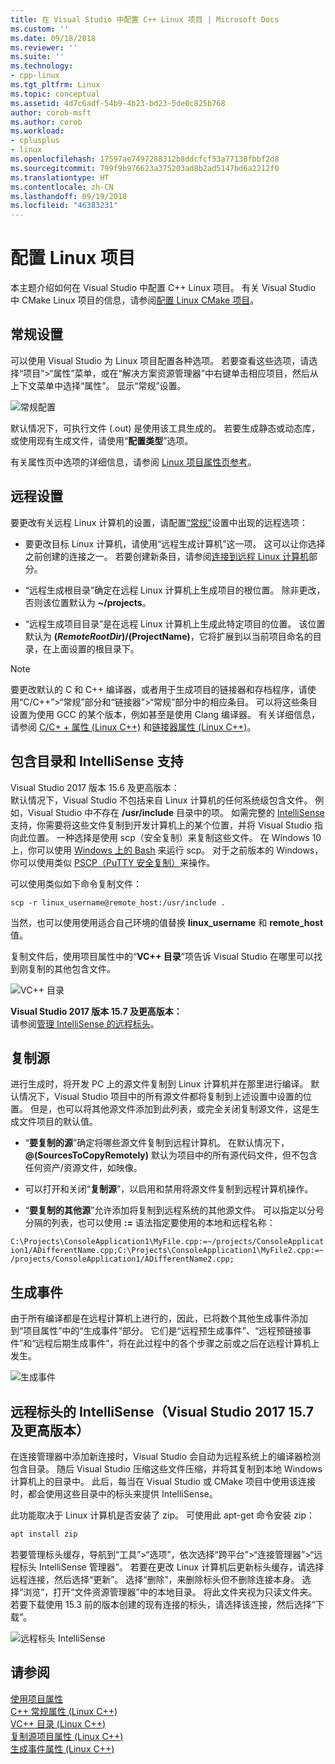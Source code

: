```yaml
---
title: 在 Visual Studio 中配置 C++ Linux 项目 | Microsoft Docs
ms.custom: ''
ms.date: 09/18/2018
ms.reviewer: ''
ms.suite: ''
ms.technology:
- cpp-linux
ms.tgt_pltfrm: Linux
ms.topic: conceptual
ms.assetid: 4d7c6adf-54b9-4b23-bd23-5de0c825b768
author: corob-msft
ms.author: corob
ms.workload:
- cplusplus
- linux
ms.openlocfilehash: 17597ae7497288312b8ddcfcf53a77130fbbf2d8
ms.sourcegitcommit: 799f9b976623a375203ad8b2ad5147bd6a2212f0
ms.translationtype: HT
ms.contentlocale: zh-CN
ms.lasthandoff: 09/19/2018
ms.locfileid: "46383231"
---
```

# <a name="configure-a-linux-project"></a>配置 Linux 项目

本主题介绍如何在 Visual Studio 中配置 C++ Linux 项目。 有关 Visual Studio 中 CMake Linux 项目的信息，请参阅[配置 Linux CMake 项目](cmake-linux-project.md)。

## <a name="general-settings"></a>常规设置

可以使用 Visual Studio 为 Linux 项目配置各种选项。  若要查看这些选项，请选择“项目”>“属性”菜单，或在“解决方案资源管理器”中右键单击相应项目，然后从上下文菜单中选择“属性”。 显示“常规”设置。

![常规配置](media/settings_general.png)

默认情况下，可执行文件 (.out) 是使用该工具生成的。  若要生成静态或动态库，或使用现有生成文件，请使用“**配置类型**”选项。

有关属性页中选项的详细信息，请参阅 [Linux 项目属性页参考](prop-pages-linux.md)。

## <a name="remote-settings"></a>远程设置

要更改有关远程 Linux 计算机的设置，请配置[“常规”](prop-pages/general-linux.md)设置中出现的远程选项：

- 要更改目标 Linux 计算机，请使用“远程生成计算机”这一项。  这可以让你选择之前创建的连接之一。  若要创建新条目，请参阅[连接到远程 Linux 计算机](connect-to-your-remote-linux-computer.md)部分。

- “远程生成根目录”确定在远程 Linux 计算机上生成项目的根位置。  除非更改，否则该位置默认为 **~/projects**。

- “远程生成项目目录”是在远程 Linux 计算机上生成此特定项目的位置。  该位置默认为 **$(RemoteRootDir)/$(ProjectName)**，它将扩展到以当前项目命名的目录，在上面设置的根目录下。

> [!NOTE]
> 要更改默认的 C 和 C++ 编译器，或者用于生成项目的链接器和存档程序，请使用“C/C++”>“常规”部分和“链接器”>“常规”部分中的相应条目。  可以将这些条目设置为使用 GCC 的某个版本，例如甚至是使用 Clang 编译器。 有关详细信息，请参阅 [C/C+ + 属性 (Linux C++)](prop-pages/c-cpp-linux.md) 和[链接器属性 (Linux C++)](prop-pages/linker-linux.md)。

## <a name="include-directories-and-intellisense-support"></a>包含目录和 IntelliSense 支持

Visual Studio 2017 版本 15.6 及更高版本：<br/>
默认情况下，Visual Studio 不包括来自 Linux 计算机的任何系统级包含文件。  例如，Visual Studio 中不存在 **/usr/include** 目录中的项。
如需完整的 [IntelliSense](/visualstudio/ide/using-intellisense) 支持，你需要将这些文件复制到开发计算机上的某个位置，并将 Visual Studio 指向此位置。  一种选择是使用 scp（安全复制）来复制这些文件。  在 Windows 10 上，你可以使用 [Windows 上的 Bash](https://msdn.microsoft.com/commandline/wsl/about) 来运行 scp。  对于之前版本的 Windows，你可以使用类似 [PSCP（PuTTY 安全复制）](http://www.chiark.greenend.org.uk/~sgtatham/putty/download.html)来操作。

可以使用类似如下命令复制文件：

`scp -r linux_username@remote_host:/usr/include .`

当然，也可以使用使用适合自己环境的值替换 **linux_username** 和 **remote_host** 值。

复制文件后，使用项目属性中的“**VC++ 目录**”项告诉 Visual Studio 在哪里可以找到刚复制的其他包含文件。

![VC++ 目录](media/settings_directories.png)

**Visual Studio 2017 版本 15.7 及更高版本：**<br/>
请参阅[管理 IntelliSense 的远程标头](#remote_intellisense)。

## <a name="copy-sources"></a>复制源

进行生成时，将开发 PC 上的源文件复制到 Linux 计算机并在那里进行编译。  默认情况下，Visual Studio 项目中的所有源文件都将复制到上述设置中设置的位置。  但是，也可以将其他源文件添加到此列表，或完全关闭复制源文件，这是生成文件项目的默认值。

- “**要复制的源**”确定将哪些源文件复制到远程计算机。  在默认情况下，**\@(SourcesToCopyRemotely)** 默认为项目中的所有源代码文件，但不包含任何资产/资源文件，如映像。

- 可以打开和关闭“**复制源**”，以启用和禁用将源文件复制到远程计算机操作。

- “**要复制的其他源**”允许添加将复制到远程系统的其他源文件。  可以指定以分号分隔的列表，也可以使用 **:=** 语法指定要使用的本地和远程名称：

`C:\Projects\ConsoleApplication1\MyFile.cpp:=~/projects/ConsoleApplication1/ADifferentName.cpp;C:\Projects\ConsoleApplication1\MyFile2.cpp:=~/projects/ConsoleApplication1/ADifferentName2.cpp;`

## <a name="build-events"></a>生成事件

由于所有编译都是在远程计算机上进行的，因此，已将数个其他生成事件添加到“项目属性”中的“生成事件”部分。  它们是“远程预生成事件”、“远程预链接事件”和“远程后期生成事件”，将在此过程中的各个步骤之前或之后在远程计算机上发生。

![生成事件](media/settings_buildevents.png)

## <a name="remote_intellisense"></a> 远程标头的 IntelliSense（Visual Studio 2017 15.7 及更高版本）

在连接管理器中添加新连接时，Visual Studio 会自动为远程系统上的编译器检测包含目录。 随后 Visual Studio 压缩这些文件压缩，并将其复制到本地 Windows 计算机上的目录中。 此后，每当在 Visual Studio 或 CMake 项目中使用该连接时，都会使用这些目录中的标头来提供 IntelliSense。

此功能取决于 Linux 计算机是否安装了 zip。 可使用此 apt-get 命令安装 zip：

```cmd
apt install zip
```

若要管理标头缓存，导航到“工具”>“选项”，依次选择“跨平台”>“连接管理器”>“远程标头 IntelliSense 管理器”。 若要在更改 Linux 计算机后更新标头缓存，请选择远程连接，然后选择“更新”。 选择“删除”，来删除标头但不删除连接本身。 选择“浏览”，打开“文件资源管理器”中的本地目录。 将此文件夹视为只读文件夹。 若要下载使用 15.3 前的版本创建的现有连接的标头，请选择该连接，然后选择“下载”。

![远程标头 IntelliSense](media/remote-header-intellisense.png)

## <a name="see-also"></a>请参阅

[使用项目属性](../ide/working-with-project-properties.md)<br/>
[C++ 常规属性 (Linux C++)](../linux/prop-pages/general-linux.md)<br/>
[VC++ 目录 (Linux C++)](../linux/prop-pages/directories-linux.md)<br/>
[复制源项目属性 (Linux C++)](../linux/prop-pages/copy-sources-project.md)<br/>
[生成事件属性 (Linux C++)](../linux/prop-pages/build-events-linux.md)